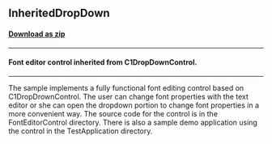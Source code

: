 ## InheritedDropDown
#### [Download as zip](https://minhaskamal.github.io/DownGit/#/home?url=https://github.com/GrapeCity/ComponentOne-WinForms-Samples/tree/master/NetFramework\Input\VB\InheritedDropDown)
____
#### Font editor control inherited from C1DropDownControl.
____
The sample implements a fully functional font editing control based on C1DropDrownControl. The user can change font properties with the text editor or she can open the dropdown portion to change font properties in a more convenient way. The source code for the control is in the FontEditorControl directory. There is also a sample demo application using the control in the TestApplication directory. 